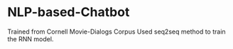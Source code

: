 # NLP-based-Chatbot
Trained from Cornell Movie-Dialogs Corpus Used seq2seq method to train the RNN model.
